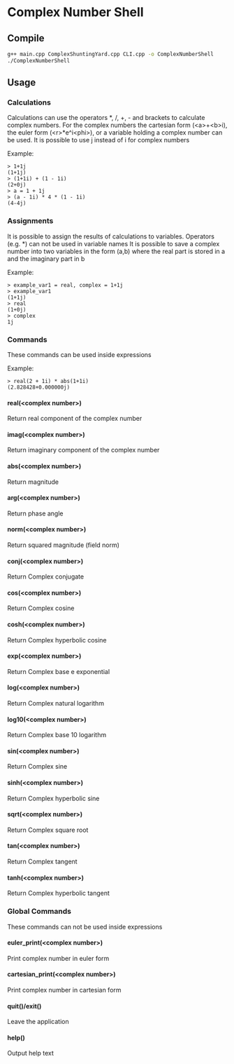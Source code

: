 # Complex Number Shell


## Compile

```bash
g++ main.cpp ComplexShuntingYard.cpp CLI.cpp -o ComplexNumberShell
./ComplexNumberShell
```

## Usage
### Calculations
Calculations can use the operators *, /, +, - and brackets to calculate complex numbers.
For the complex numbers the cartesian form (&lt;a&gt;+&lt;b&gt;i), the euler form (&lt;r&gt;*e^i&lt;phi&gt;), 
or a variable holding a complex number can be used. It is possible to use j instead of i for complex numbers

Example:
```console
> 1+1j
(1+1j)
> (1+1i) + (1 - 1i)
(2+0j)
> a = 1 + 1j
> (a - 1i) * 4 * (1 - 1i)
(4-4j)
```

### Assignments

It is possible to assign the results of calculations to variables.
Operators (e.g. *) can not be used in variable names
It is possible to save a complex number into two variables in the form (a,b)
where the real part is stored in a and the imaginary part in b

Example:
```console
> example_var1 = real, complex = 1+1j
> example_var1
(1+1j)
> real
(1+0j)
> complex
1j
```

### Commands
These commands can be used inside expressions

Example:
```console
> real(2 + 1i) * abs(1+1i)
(2.828428+0.000000j)
```

#### real(&lt;complex number&gt;)
Return real component of the complex number
#### imag(&lt;complex number&gt;)
Return imaginary component of the complex number
#### abs(&lt;complex number&gt;)
Return magnitude
#### arg(&lt;complex number&gt;)
Return phase angle
#### norm(&lt;complex number&gt;)
Return squared magnitude (field norm)
#### conj(&lt;complex number&gt;)
Return Complex conjugate
#### cos(&lt;complex number&gt;)
Return Complex cosine
#### cosh(&lt;complex number&gt;)
Return Complex hyperbolic cosine
#### exp(&lt;complex number&gt;)
Return Complex base e exponential
#### log(&lt;complex number&gt;)
Return Complex natural logarithm
#### log10(&lt;complex number&gt;)
Return Complex base 10 logarithm
#### sin(&lt;complex number&gt;)
Return Complex sine
#### sinh(&lt;complex number&gt;)
Return Complex hyperbolic sine
#### sqrt(&lt;complex number&gt;)
Return Complex square root
#### tan(&lt;complex number&gt;)
Return Complex tangent
#### tanh(&lt;complex number&gt;)
Return Complex hyperbolic tangent

### Global Commands
These commands can not be used inside expressions
#### euler_print(&lt;complex number&gt;)
Print complex number in euler form

#### cartesian_print(&lt;complex number&gt;)
Print complex number in cartesian form

#### quit()/exit()
Leave the application

#### help()
Output help text
